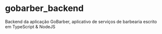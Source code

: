 # gobarber_backend
Backend da aplicação GoBarber, aplicativo de serviços de barbearia escrito em TypeScript &amp; NodeJS
